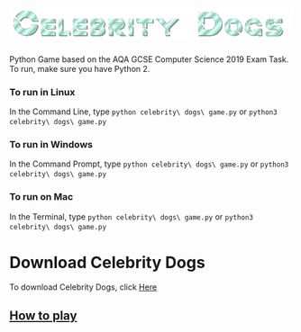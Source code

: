 # ![Celebrity Dogs](https://github.com/jaxk25/Celebrity-Dogs/blob/master/8hd074el.gif)  
Python Game based on the AQA GCSE Computer Science 2019 Exam Task.  
To run, make sure you have Python 2.  
### To run in Linux
In the Command Line, type `python celebrity\ dogs\ game.py` or `python3 celebrity\ dogs\ game.py`  
### To run in Windows
In the Command Prompt, type `python celebrity\ dogs\ game.py` or `python3 celebrity\ dogs\ game.py`
### To run on Mac
In the Terminal, type `python celebrity\ dogs\ game.py` or `python3 celebrity\ dogs\ game.py` 
# Download Celebrity Dogs
To download Celebrity Dogs, click [Here](https://github.com/jaxk25/Celebrity-Dogs.git) 
## [How to play](https://github.com/jaxk25/Celebrity-Dogs-Python/wiki/How-to-play)  
